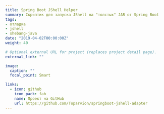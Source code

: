 ```yaml
---
title: Spring Boot JShell Helper
summary: Скриптик для запуска JShell на "толстых" JAR от Spring Boot
tags:
- отладка
- jshell
- shebang-java
date: "2019-04-02T00:00:00Z"
weight: 40

# Optional external URL for project (replaces project detail page).
external_link: ""

image:
  caption: ""
  focal_point: Smart

links:
  - icon: github
    icon_pack: fab
    name: Проект на GitHub
    url: https://github.com/Toparvion/springboot-jshell-adapter
---
```

